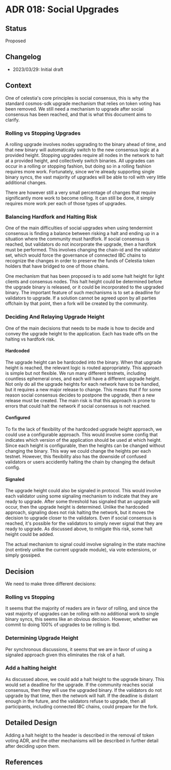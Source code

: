 # ADR 018: Social Upgrades

## Status

Proposed

## Changelog

- 2023/03/29: Initial draft

## Context

One of celestia's core principles is social consensus, this is why the standard cosmos-sdk upgrade mechanism that relies on token voting has been removed. We still need a mechanism to upgrade after social consensus has been reached, and that is what this document aims to clarify.

### Rolling vs Stopping Upgrades

A rolling upgrade involves nodes upgrading to the binary ahead of time, and that new binary will automatically switch to the new consensus logic at a provided height. Stopping upgrades require all nodes in the network to halt at a provided height, and collectively switch binaries. All upgrades can occur in a rolling or stopping fashion, but doing so in a rolling fashion requires more work. Fortunately, since we're already supporting single binary syncs, the vast majority of upgrades will be able to roll with very little additional changes.

There are however still a very small percentage of changes that require significantly more work to become rolling. It can still be done, it simply requires more work per each of those types of upgrades.

### Balancing Hardfork and Halting Risk

One of the main difficulties of social upgrades when using tendermint consensus is finding a balance between risking a halt and ending up in a situation where the community must hardfork. If social consensus is reached, but validators do not incorporate the upgrade, then a hardfork must be performed. This involves changing the chain-id and the validator set, which would force the governance of connected IBC chains to recognize the changes in order to preserve the funds of Celestia token holders that have bridged to one of those chains.

One mechanism that has been proposed is to add some halt height for light clients and consensus nodes. This halt height could be determined before the upgrade binary is released, or it could be incorporated to the upgraded binary. The important feature of such mechanisms is to set a deadline for validators to upgrade. If a solution cannot be agreed upon by all parties offchain by that point, then a fork will be created by the community.

### Deciding And Relaying Upgrade Height

One of the main decisions that needs to be made is how to decide and convey the upgrade height to the application. Each has trade offs on the halting vs hardfork risk.

#### Hardcoded

The upgrade height can be hardcoded into the binary. When that upgrade height is reached, the relevant logic is routed appropriately. This approach is simple but not flexible. We run many different testnets, including countless ephemeral ones, and each will have a different upgrade height. Not only do all the upgrade heights for each network have to be handled, but it requires a new major release to change. This means that if for some reason social consensus decides to postpone the upgrade, then a new release must be created. The main risk is that this approach is prone to errors that could halt the network if social consensus is not reached.

#### Configured

To fix the lack of flexibility of the hardcoded upgrade height approach, we could use a configurable approach. This would involve some config that indicates which version of the application should be used at which height. Since each height is configurable, then the heights can be changed without changing the binary. This way we could change the heights per each testnet. However, this flexibility also has the downside of confused validators or users accidently halting the chain by changing the default config.

#### Signaled

The upgrade height could also be signaled in protocol. This would involve each validator using some signaling mechanism to indicate that they are ready to upgrade. After some threshold has signaled that an upgrade will occur, then the upgrade height is determined. Unlike the hardcoded approach, signaling does not risk halting the network, but it moves the decision to upgrade closer to the validators. Even if social consensus is reached, it's possible for the validators to simply never signal that they are ready to upgrade. As discussed above, to mitigate this risk, some halt height could be added.

The actual mechanism to signal could involve signaling in the state machine (not entirely unlike the current upgrade module), via vote extensions, or simply gossiped.

## Decision

We need to make three different decisions:

### Rolling vs Stopping

It seems that the majority of readers are in favor of rolling, and since the vast majority of upgrades can be rolling with no additional work to single binary syncs, this seems like an obvious decision. However, whether we commit to doing 100% of upgrades to be rolling is tbd.

### Determining Upgrade Height

Per synchronous discussions, it seems that we are in favor of using a signaled approach given this eliminates the risk of a halt.

### Add a halting height

As discussed above, we could add a halt height to the upgrade binary. This would set a deadline for the upgrade. If the community reaches social consensus, then they will use the upgraded binary. If the validators do not upgrade by that time, then the network will halt. If the deadline is distant enough in the future, and the validators refuse to upgrade, then all participants, including connected IBC chains, could prepare for the fork.

## Detailed Design

Adding a halt height to the header is described in the removal of token voting ADR, and the other mechanisms will be described in further detail after deciding upon them.

## References


